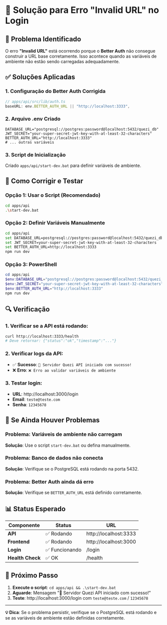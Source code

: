 # 🔧 Solução para Erro "Invalid URL" no Login

## 🚨 Problema Identificado

O erro **"Invalid URL"** está ocorrendo porque o **Better Auth** não consegue construir a URL base corretamente. Isso acontece quando as variáveis de ambiente não estão sendo carregadas adequadamente.

## ✅ Soluções Aplicadas

### 1. **Configuração do Better Auth Corrigida**

```typescript
// apps/api/src/lib/auth.ts
baseURL: env.BETTER_AUTH_URL || "http://localhost:3333",
```

### 2. **Arquivo .env Criado**

```env
DATABASE_URL="postgresql://postgres:password@localhost:5432/quezi_db"
JWT_SECRET="your-super-secret-jwt-key-with-at-least-32-characters"
BETTER_AUTH_URL="http://localhost:3333"
# ... outras variáveis
```

### 3. **Script de Inicialização**

Criado `apps/api/start-dev.bat` para definir variáveis de ambiente.

## 🚀 Como Corrigir e Testar

### **Opção 1: Usar o Script (Recomendado)**

```bash
cd apps/api
.\start-dev.bat
```

### **Opção 2: Definir Variáveis Manualmente**

```bash
cd apps/api
set DATABASE_URL=postgresql://postgres:password@localhost:5432/quezi_db
set JWT_SECRET=your-super-secret-jwt-key-with-at-least-32-characters
set BETTER_AUTH_URL=http://localhost:3333
npm run dev
```

### **Opção 3: PowerShell**

```powershell
cd apps/api
$env:DATABASE_URL="postgresql://postgres:password@localhost:5432/quezi_db"
$env:JWT_SECRET="your-super-secret-jwt-key-with-at-least-32-characters"
$env:BETTER_AUTH_URL="http://localhost:3333"
npm run dev
```

## 🔍 Verificação

### **1. Verificar se a API está rodando:**

```bash
curl http://localhost:3333/health
# Deve retornar: {"status":"ok","timestamp":"..."}
```

### **2. Verificar logs da API:**

- ✅ **Sucesso**: `🚀 Servidor Quezi API iniciado com sucesso!`
- ❌ **Erro**: `❌ Erro ao validar variáveis de ambiente`

### **3. Testar login:**

- **URL**: http://localhost:3000/login
- **Email**: `teste@teste.com`
- **Senha**: `12345678`

## 🐛 Se Ainda Houver Problemas

### **Problema: Variáveis de ambiente não carregam**

**Solução**: Use o script `start-dev.bat` ou defina manualmente.

### **Problema: Banco de dados não conecta**

**Solução**: Verifique se o PostgreSQL está rodando na porta 5432.

### **Problema: Better Auth ainda dá erro**

**Solução**: Verifique se `BETTER_AUTH_URL` está definido corretamente.

## 📊 Status Esperado

| Componente       | Status         | URL                   |
| ---------------- | -------------- | --------------------- |
| **API**          | ✅ Rodando     | http://localhost:3333 |
| **Frontend**     | ✅ Rodando     | http://localhost:3000 |
| **Login**        | ✅ Funcionando | /login                |
| **Health Check** | ✅ OK          | /health               |

## 🎯 Próximo Passo

1. **Execute o script**: `cd apps/api && .\start-dev.bat`
2. **Aguarde**: Mensagem "🚀 Servidor Quezi API iniciado com sucesso!"
3. **Teste**: http://localhost:3000/login com `teste@teste.com` / `12345678`

---

**💡 Dica**: Se o problema persistir, verifique se o PostgreSQL está rodando e se as variáveis de ambiente estão definidas corretamente.
